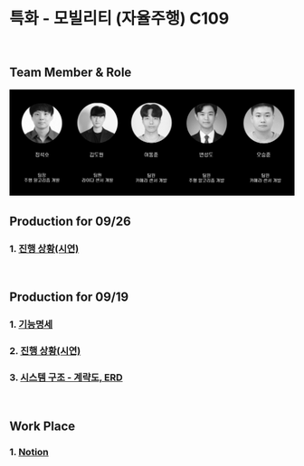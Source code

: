 # 특화 - 모빌리티 (자율주행) C109
<br>

## Team Member & Role
![TeamMember](./개발현황/image_src/TeamMember.png)
<br>

## Production for 09/26
### 1. [진행 상황(시연)](https://inquisitive-warrior-3ad.notion.site/09-26-88de98b0ed9d4791b422a7f2a202b203)
<br>

## Production for 09/19
### 1. [기능명세](https://www.notion.so/go-to-the-mars/b8df94bee36f43daaa529e278a64f8d4?v=7a34cb580f0e43b5aaeb68cf7e2f4d74)

### 2. [진행 상황(시연)](https://www.notion.so/go-to-the-mars/446c4bcbc9544275a2a2ea49516404bc)

### 3. [시스템 구조 - 계략도, ERD](https://www.notion.so/go-to-the-mars/585ead430f5744738e21db94f6b8fb2f)
<br>

## Work Place
### 1. [Notion](https://go-to-the-mars.notion.site/1d2471dd5a1f44b9b4c3bc9d5484f22f)
